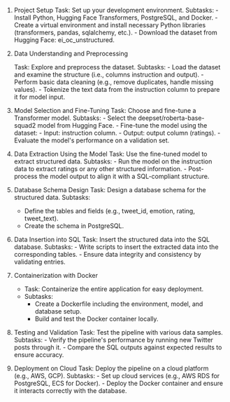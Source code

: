 1. Project Setup
    Task: Set up your development environment.
    Subtasks:
        - Install Python, Hugging Face Transformers, PostgreSQL, and Docker.
        - Create a virtual environment and install necessary Python libraries (transformers, pandas, sqlalchemy, etc.).
        - Download the dataset from Hugging Face: ei_oc_unstructured.

2. Data Understanding and Preprocessing

    Task: Explore and preprocess the dataset.
    Subtasks:
        - Load the dataset and examine the structure (i.e., columns instruction and output).
        - Perform basic data cleaning (e.g., remove duplicates, handle missing values).
        - Tokenize the text data from the instruction column to prepare it for model input.

3. Model Selection and Fine-Tuning
    Task: Choose and fine-tune a Transformer model.
    Subtasks:
        - Select the deepset/roberta-base-squad2 model from Hugging Face.
        - Fine-tune the model using the dataset:
        - Input: instruction column.
        - Output: output column (ratings).
        - Evaluate the model's performance on a validation set.

4. Data Extraction Using the Model
    Task: Use the fine-tuned model to extract structured data.
    Subtasks:
        - Run the model on the instruction data to extract ratings or any other structured information.
        - Post-process the model output to align it with a SQL-compliant structure.

5. Database Schema Design
    Task: Design a database schema for the structured data.
    Subtasks:
    - Define the tables and fields (e.g., tweet_id, emotion, rating, tweet_text).
    - Create the schema in PostgreSQL.

6. Data Insertion into SQL
    Task: Insert the structured data into the SQL database.
    Subtasks:
        - Write scripts to insert the extracted data into the corresponding tables.
        - Ensure data integrity and consistency by validating entries.

7. Containerization with Docker
    - Task: Containerize the entire application for easy deployment.
    - Subtasks:
        - Create a Dockerfile including the environment, model, and database setup.
        - Build and test the Docker container locally.

8. Testing and Validation
    Task: Test the pipeline with various data samples.
    Subtasks:
        - Verify the pipeline's performance by running new Twitter posts through it.
        - Compare the SQL outputs against expected results to ensure accuracy.

9. Deployment on Cloud
    Task: Deploy the pipeline on a cloud platform (e.g., AWS, GCP).
    Subtasks:
        - Set up cloud services (e.g., AWS RDS for PostgreSQL, ECS for Docker).
        - Deploy the Docker container and ensure it interacts correctly with the database.